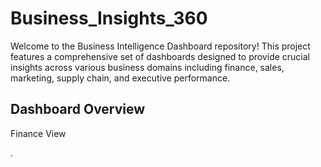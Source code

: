 # Business_Insights_360
Welcome to the Business Intelligence Dashboard repository! This project features a comprehensive set of dashboards designed to provide crucial insights across various business domains including finance, sales, marketing, supply chain, and executive performance.

## Dashboard Overview
Finance View



.
